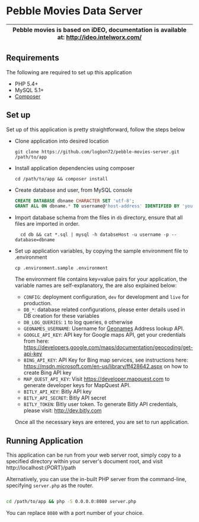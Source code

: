 # Pebble Movies Data Server


| Pebble movies is based on iDEO, documentation is available at: http://ideo.intelworx.com/ |
|--- |


## Requirements

The following are required to set up this application

- PHP 5.4+
- MySQL 5.1+
- [Composer](https://getcomposer.org/)


## Set up

Set up of this application is pretty straightforward, follow the steps below

* Clone application into desired location

  `git clone https://github.com/logbon72/pebble-movies-server.git /path/to/app`

* Install application dependencies using composer

   `cd /path/to/app && composer install`

* Create database and user, from MySQL console

    ```sql
    CREATE DATABASE dbname CHARACTER SET 'utf-8';
    GRANT ALL ON dbname.* TO username@'host-address' IDENTIFIED BY 'yourPassword';
    ```
* Import database schema from the files in `db` directory, ensure that all files are imported in order.

  ```
    cd db && cat *.sql | mysql -h databseHost -u username -p --database=dbname
  ```

* Set up application variables, by copying the sample environment file to .environment

   `cp .environment.sample .environment`

    The environment file contains key=value pairs for your application, the variable names are self-explanatory, the are also explained below:

    * `CONFIG`: deployment configuration, `dev` for development and `live` for production.
    * `DB_*`: database related configurations, please enter details used in DB creation for these variables
    * `DB_LOG_QUERIES`: `1` to log queries, `0` otherwise
    * `GEONAMES_USERNAME`: Username for [Geonames](http://www.geonames.org/) Address lookup API.
    * `GOOGLE_API_KEY`: API key for Google maps API, get your credentials from here: https://developers.google.com/maps/documentation/geocoding/get-api-key
    * `BING_API_KEY`: API Key for Bing map services, see instructions here:
    https://msdn.microsoft.com/en-us/library/ff428642.aspx on how to create Bing API key
    * `MAP_QUEST_API_KEY`: Visit https://developer.mapquest.com to generate developer keys for MapQuest API.
    * `BITLY_API_KEY`: Bitly API key
    * `BITLY_API_SECRET`: Bitly API secret
    * `BITLY_TOKEN`: Bitly user token. To generate Bitly API credentials, please visit: http://dev.bitly.com

   Once all the necessary keys are entered, you are set to run application.

## Running Application

This application can be run from your web server root, simply copy to a specified directory within your server's
document root, and visit http://localhost:{PORT}/path

Alternatively, you can use the in-built PHP server from the command-line, specifying `server.php` as the router.

```bash

cd /path/to/app && php -S 0.0.0.0:8080 server.php

```

You can replace `8080` with a port number of your choice.
